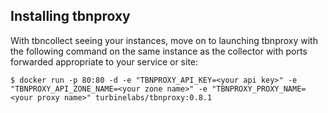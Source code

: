 ## Installing tbnproxy

With tbncollect seeing your instances, move on to launching tbnproxy with the
following command on the same instance as the collector with ports forwarded
appropriate to your service or site:

```console
$ docker run -p 80:80 -d -e "TBNPROXY_API_KEY=<your api key>" -e "TBNPROXY_API_ZONE_NAME=<your zone name>" -e "TBNPROXY_PROXY_NAME=<your proxy name>" turbinelabs/tbnproxy:0.8.1
```
